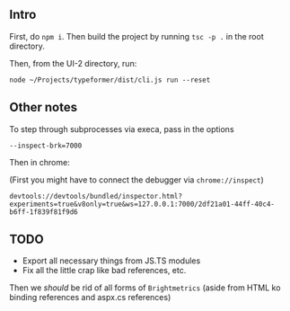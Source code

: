 Intro
---
First, do `npm i`. Then build the project by running `tsc -p .` in the root directory.

Then, from the UI-2 directory, run:
```
node ~/Projects/typeformer/dist/cli.js run --reset
```


Other notes
---
To step through subprocesses via execa, pass in the options
```
--inspect-brk=7000
```

Then in chrome:

(First you might have to connect the debugger via `chrome://inspect`)

```
devtools://devtools/bundled/inspector.html?experiments=true&v8only=true&ws=127.0.0.1:7000/2df21a01-44ff-40c4-b6ff-1f839f81f9d6
```


TODO
---
- Export all necessary things from JS.TS modules
- Fix all the little crap like bad references, etc.

Then we _should_ be rid of all forms of `Brightmetrics` (aside from HTML ko binding references and aspx.cs references)

